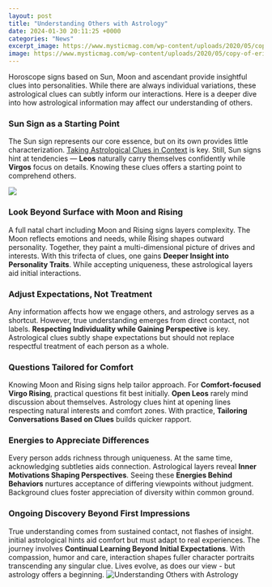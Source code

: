 ```yaml
---
layout: post
title: "Understanding Others with Astrology"
date: 2024-01-30 20:11:25 +0000
categories: "News"
excerpt_image: https://www.mysticmag.com/wp-content/uploads/2020/05/copy-of-eric-final-draft-astrology-101-article-4.png
image: https://www.mysticmag.com/wp-content/uploads/2020/05/copy-of-eric-final-draft-astrology-101-article-4.png
---
```


Horoscope signs based on Sun, Moon and ascendant provide insightful clues into personalities. While there are always individual variations, these astrological clues can subtly inform our interactions. Here is a deeper dive into how astrological information may affect our understanding of others.
### Sun Sign as a Starting Point 
The Sun sign represents our core essence, but on its own provides little characterization. [Taking Astrological Clues in Context](https://store.fi.io.vn/xmas-matching-ugly-santa-riding-shetland-sheepdog-christmas-2) is key. Still, Sun signs hint at tendencies — **Leos** naturally carry themselves confidently while **Virgos** focus on details. Knowing these clues offers a starting point to comprehend others.

![](https://www.wikihow.com/images/8/89/Read-an-Astrology-Chart-Step-10-Version-3.jpg)
### Look Beyond Surface with Moon and Rising
A full natal chart including Moon and Rising signs layers complexity. The Moon reflects emotions and needs, while Rising shapes outward personality. Together, they paint a multi-dimensional picture of drives and interests. With this trifecta of clues, one gains **Deeper Insight into Personality Traits**. While accepting uniqueness, these astrological layers aid initial interactions.
### Adjust Expectations, Not Treatment  
Any information affects how we engage others, and astrology serves as a shortcut. However, true understanding emerges from direct contact, not labels. **Respecting Individuality while Gaining Perspective** is key. Astrological clues subtly shape expectations but should not replace respectful treatment of each person as a whole.
### Questions Tailored for Comfort
Knowing Moon and Rising signs help tailor approach. For **Comfort-focused Virgo Rising**, practical questions fit best initially. **Open Leos** rarely mind discussion about themselves. Astrology clues hint at opening lines respecting natural interests and comfort zones. With practice, **Tailoring Conversations Based on Clues** builds quicker rapport.  
### Energies to Appreciate Differences
Every person adds richness through uniqueness. At the same time, acknowledging subtleties aids connection. Astrological layers reveal **Inner Motivations Shaping Perspectives**. Seeing these **Energies Behind Behaviors** nurtures acceptance of differing viewpoints without judgment. Background clues foster appreciation of diversity within common ground.
### Ongoing Discovery Beyond First Impressions  
True understanding comes from sustained contact, not flashes of insight. initial astrological hints aid comfort but must adapt to real experiences. The journey involves **Continual Learning Beyond Initial Expectations**. With compassion, humor and care, interaction shapes fuller character portraits transcending any singular clue. Lives evolve, as does our view - but astrology offers a beginning.
![Understanding Others with Astrology](https://www.mysticmag.com/wp-content/uploads/2020/05/copy-of-eric-final-draft-astrology-101-article-4.png)